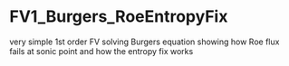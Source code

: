 # FV1_Burgers_RoeEntropyFix
very simple 1st order FV solving Burgers equation showing how Roe flux fails at sonic point and how the entropy fix works
